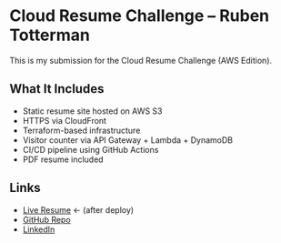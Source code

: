 # Cloud Resume Challenge – Ruben Totterman

This is my submission for the Cloud Resume Challenge (AWS Edition).

## What It Includes

- Static resume site hosted on AWS S3
- HTTPS via CloudFront
- Terraform-based infrastructure
- Visitor counter via API Gateway + Lambda + DynamoDB
- CI/CD pipeline using GitHub Actions
- PDF resume included

## Links

- [Live Resume](#) ← (after deploy)
- [GitHub Repo](https://github.com/rubentotterman)
- [LinkedIn](https://www.linkedin.com/in/ruben-totterman/)
